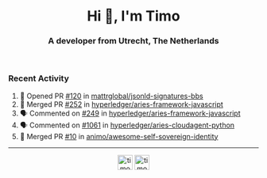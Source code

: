 <h1 align="center">Hi 👋, I'm Timo</h1>
<h3 align="center">A developer from Utrecht, The Netherlands</h3>
<br/>
<!-- https://github.com/rahuldkjain/github-profile-readme-generator --!>

<!--  <p align="left"><img src="https://github-readme-stats.vercel.app/api?username=timoglastra&show_icons=true&count_private=true&" alt="timoglastra" /></p> --!>

<!--
Github language stats
<p align="left"><img src="https://github-readme-stats.vercel.app/api/top-langs/?username=timoglastra&layout=compact" alt="timoglastra" /><p>
-->

<!-- Codestats language stats -->
<!-- <p align="left"><img src="https://codestats-readme.vercel.app/api/top-langs/?username=timoglastra&layout=compact&language_count=12" alt="timoglastra" /><p>    --!>
  
<h3>Recent Activity</h3>

<!--START_SECTION:activity-->
1. 💪 Opened PR [#120](https://github.com/mattrglobal/jsonld-signatures-bbs/pull/120) in [mattrglobal/jsonld-signatures-bbs](https://github.com/mattrglobal/jsonld-signatures-bbs)
2. 🎉 Merged PR [#252](https://github.com/hyperledger/aries-framework-javascript/pull/252) in [hyperledger/aries-framework-javascript](https://github.com/hyperledger/aries-framework-javascript)
3. 🗣 Commented on [#249](https://github.com/hyperledger/aries-framework-javascript/issues/249) in [hyperledger/aries-framework-javascript](https://github.com/hyperledger/aries-framework-javascript)
4. 🗣 Commented on [#1061](https://github.com/hyperledger/aries-cloudagent-python/issues/1061) in [hyperledger/aries-cloudagent-python](https://github.com/hyperledger/aries-cloudagent-python)
5. 🎉 Merged PR [#10](https://github.com/animo/awesome-self-sovereign-identity/pull/10) in [animo/awesome-self-sovereign-identity](https://github.com/animo/awesome-self-sovereign-identity)
<!--END_SECTION:activity-->

---

<p align="center">
<a href="https://twitter.com/timoglastra" target="blank"><img align="center" src="https://cdn.jsdelivr.net/npm/simple-icons@3.0.1/icons/twitter.svg" alt="timoglastra" height="30" width="30" /></a>
<a href="https://linkedin.com/in/timoglastra" target="blank"><img align="center" src="https://cdn.jsdelivr.net/npm/simple-icons@3.0.1/icons/linkedin.svg" alt="timoglastra" height="30" width="30" /></a>
</p>



